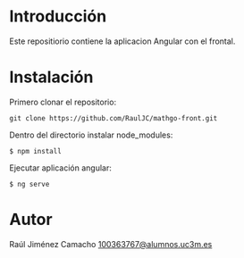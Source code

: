 # Introducción #

Este repositiorio contiene la aplicacion Angular con el frontal.

# Instalación #

Primero clonar el repositorio:

    git clone https://github.com/RaulJC/mathgo-front.git

Dentro del directorio instalar node_modules:

    $ npm install

Ejecutar aplicación angular:

    $ ng serve

# Autor #

Raúl Jiménez Camacho <100363767@alumnos.uc3m.es>
